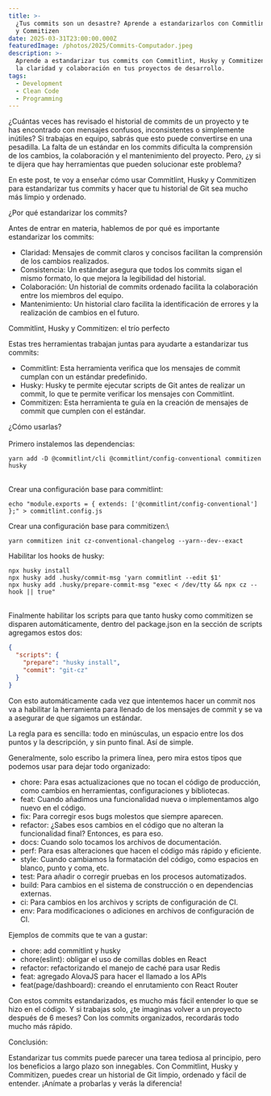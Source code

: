 ```yaml
---
title: >-
  ¿Tus commits son un desastre? Aprende a estandarizarlos con Commitlint, Husky
  y Commitizen
date: 2025-03-31T23:00:00.000Z
featuredImage: /photos/2025/Commits-Computador.jpeg
description: >-
  Aprende a estandarizar tus commits con Commitlint, Husky y Commitizen. Mejora
  la claridad y colaboración en tus proyectos de desarrollo.
tags:
  - Development
  - Clean Code
  - Programming
---
```


¿Cuántas veces has revisado el historial de commits de un proyecto y te has encontrado con mensajes confusos, inconsistentes o simplemente inútiles? Si trabajas en equipo, sabrás que esto puede convertirse en una pesadilla. La falta de un estándar en los commits dificulta la comprensión de los cambios, la colaboración y el mantenimiento del proyecto. Pero, ¿y si te dijera que hay herramientas que pueden solucionar este problema?

En este post, te voy a enseñar cómo usar Commitlint, Husky y Commitizen para estandarizar tus commits y hacer que tu historial de Git sea mucho más limpio y ordenado.

¿Por qué estandarizar los commits?

Antes de entrar en materia, hablemos de por qué es importante estandarizar los commits:

* Claridad: Mensajes de commit claros y concisos facilitan la comprensión de los cambios realizados.
* Consistencia: Un estándar asegura que todos los commits sigan el mismo formato, lo que mejora la legibilidad del historial.
* Colaboración: Un historial de commits ordenado facilita la colaboración entre los miembros del equipo.
* Mantenimiento: Un historial claro facilita la identificación de errores y la realización de cambios en el futuro.

Commitlint, Husky y Commitizen: el trío perfecto

Estas tres herramientas trabajan juntas para ayudarte a estandarizar tus commits:

* Commitlint: Esta herramienta verifica que los mensajes de commit cumplan con un estándar predefinido.
* Husky: Husky te permite ejecutar scripts de Git antes de realizar un commit, lo que te permite verificar los mensajes con Commitlint.
* Commitizen: Esta herramienta te guía en la creación de mensajes de commit que cumplen con el estándar.

¿Cómo usarlas?\
\
Primero instalemos las dependencias:

```shell
yarn add -D @commitlint/cli @commitlint/config-conventional commitizen husky
```

\
Crear una configuración base para commitlint:

```shell
echo "module.exports = { extends: ['@commitlint/config-conventional'] };" > commitlint.config.js
```

Crear una configuración base para commitizen:\


```shell
yarn commitizen init cz-conventional-changelog --yarn--dev--exact
```

Habilitar los hooks de husky:

```shell
npx husky install
npx husky add .husky/commit-msg 'yarn commitlint --edit $1'
npx husky add .husky/prepare-commit-msg "exec < /dev/tty && npx cz --hook || true"
```

\
Finalmente habilitar los scripts para que tanto husky como commitizen se disparen automáticamente, dentro del package.json en la sección de scripts agregamos estos dos:

```json
{
  "scripts": {
    "prepare": "husky install",
    "commit": "git-cz"
  }
}
```

Con esto automáticamente cada vez que intentemos hacer un commit nos va a habilitar la herramienta para llenado de los mensajes de commit y se va a asegurar de que sigamos un estándar.

La regla para es sencilla: todo en minúsculas, un espacio entre los dos puntos y la descripción, y sin punto final. Así de simple.

Generalmente, solo escribo la primera línea, pero mira estos tipos que podemos usar para dejar todo organizado:

* chore: Para esas actualizaciones que no tocan el código de producción, como cambios en herramientas, configuraciones y bibliotecas.
* feat: Cuando añadimos una funcionalidad nueva o implementamos algo nuevo en el código.
* fix: Para corregir esos bugs molestos que siempre aparecen.
* refactor: ¿Sabes esos cambios en el código que no alteran la funcionalidad final? Entonces, es para eso.
* docs: Cuando solo tocamos los archivos de documentación.
* perf: Para esas alteraciones que hacen el código más rápido y eficiente.
* style: Cuando cambiamos la formatación del código, como espacios en blanco, punto y coma, etc.
* test: Para añadir o corregir pruebas en los procesos automatizados.
* build: Para cambios en el sistema de construcción o en dependencias externas.
* ci: Para cambios en los archivos y scripts de configuración de CI.
* env: Para modificaciones o adiciones en archivos de configuración de CI.

Ejemplos de commits que te van a gustar:

* chore: add commitlint y husky
* chore(eslint): obligar el uso de comillas dobles en React
* refactor: refactorizando el manejo de caché para usar Redis
* feat: agregado AlovaJS para hacer el llamado a los APIs
* feat(page/dashboard): creando el enrutamiento con React Router

Con estos commits estandarizados, es mucho más fácil entender lo que se hizo en el código. Y si trabajas solo, ¿te imaginas volver a un proyecto después de 6 meses? Con los commits organizados, recordarás todo mucho más rápido.

Conclusión:

Estandarizar tus commits puede parecer una tarea tediosa al principio, pero los beneficios a largo plazo son innegables. Con Commitlint, Husky y Commitizen, puedes crear un historial de Git limpio, ordenado y fácil de entender. ¡Anímate a probarlas y verás la diferencia!
